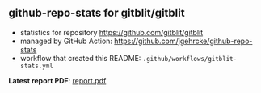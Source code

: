 ## github-repo-stats for gitblit/gitblit

- statistics for repository https://github.com/gitblit/gitblit
- managed by GitHub Action: https://github.com/jgehrcke/github-repo-stats
- workflow that created this README: `.github/workflows/gitblit-stats.yml`

**Latest report PDF**: [report.pdf](https://github.com/gitblit-org/github-stats/raw/gitblit/gitblit/gitblit/latest-report/report.pdf)

